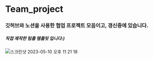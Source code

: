 # Team_project


### 깃허브와 노션을 사용한 협업 프로젝트 모음이고, 갱신중에 있습니다.


##### 직접 제작한 팀플 템플릿 입니다:)

![스크린샷 2023-05-10 오후 11 21 18](https://github.com/YoungMinSW/Team_project/assets/109095108/78237aec-7559-4914-8320-0c60599d31ad)
